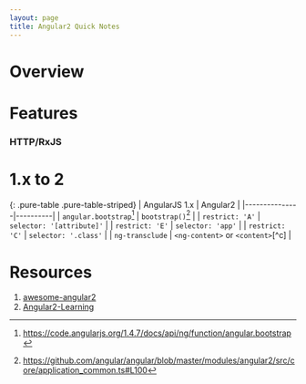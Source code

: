 ```yaml
---
layout: page
title: Angular2 Quick Notes
---
```


# Overview
<!-- No more `scope` -->

# Features

### HTTP/RxJS

# 1.x to 2

{: .pure-table .pure-table-striped}
| AngularJS 1.x | Angular2 |
|---------------|----------|
| `angular.bootstrap`[^1] | `bootstrap()`[^2] |
| `restrict: 'A'` | `selector: '[attribute]'` |
| `restrict: 'E'` | `selector: 'app'` |
| `restrict: 'C'` | `selector: '.class'` |
| `ng-transclude` | `<ng-content>` or `<content>`[^c] |

# Resources
1. [awesome-angular2](https://github.com/AngularClass/awesome-angular2)
1. [Angular2-Learning](https://github.com/jmcunningham/AngularJS2-Learning)


[^1]: https://code.angularjs.org/1.4.7/docs/api/ng/function/angular.bootstrap
[^2]: https://github.com/angular/angular/blob/master/modules/angular2/src/core/application_common.ts#L100
[^content]: https://developer.mozilla.org/en-US/docs/Web/HTML/Element/content
